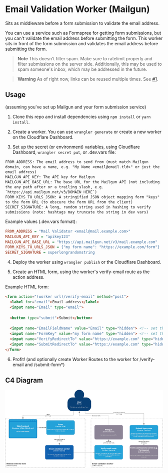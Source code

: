 # Email Validation Worker (Mailgun)

Sits as middleware before a form submission to validate the email address.

You can use a service such as Formspree for getting form submissions, but you can't validate the email address before submitting the form. This worker sits in front of the form submission and validates the email address before submitting the form.

>**Note** This doesn't filter spam. Make sure to ratelimit properly and filter submissions on the server side. Additionally, this may be used to spam someone's inbox, which may be addressed in the future.

> **Warning** As of right now, links can be reused multiple times. See [#1](https://github.com/obfuscatedgenerated/cf-email-validator-worker/issues/1).

## Usage

(assuming you've set up Mailgun and your form submission service)

1. Clone this repo and install dependencies using `npm install` or `yarn install`.

2. Create a worker. You can use `wrangler generate` or create a new worker on the Cloudflare Dashboard.

3. Set up the secret (or environment) variables, using Cloudflare Dashboard, `wrangler secret put`, or .dev.vars file:

```
FROM_ADDRESS: The email address to send from (must match Mailgun domain, can have a name, e.g. "My Name <email@email.tld>" or just the email address)
MAILGUN_API_KEY: The API key for Mailgun
MAILGUN_API_BASE_URL: The base URL for the Mailgun API (not including the any path after or a trailing slash, e.g. `https://api.mailgun.net/v3/DOMAIN_HERE`)
FORM_KEYS_TO_URLS_JSON: A stringified JSON object mapping form "keys" to the form URL (to obscure the form URL from the client)
SECRET_SIGNATURE: A long, random string used in hashing to verify submissions (note: hashtags may truncate the string in dev vars)
```

Example values (.dev.vars format):
```ini
FROM_ADDRESS = "Mail Validator <email@mail.example.com>"
MAILGUN_API_KEY = "apikey123"
MAILGUN_API_BASE_URL = "https://api.mailgun.net/v3/mail.example.com"
FORM_KEYS_TO_URLS_JSON = {"my form name": "https://example.com/form"}
SECRET_SIGNATURE = superlongrandomstring
```

4. Deploy the worker using `wrangler publish` or the Cloudflare Dashboard.

5. Create an HTML form, using the worker's verify-email route as the action address.

Example HTML form:

```html
<form action="(worker url)/verify-email" method="post">
  <label for="email">Email address</label>
  <input name="Email" type="email">

  <button type="submit">Submit</button>

  <input name="EmailFieldName" value="Email" type="hidden"> <!-- set the value to the name of the email field -->
  <input name="FormKey" value="my form name" type="hidden"> <!-- set the value to the key for the intended form in FORM_KEYS_TO_URLS_JSON -->
  <input name="VerifyRedirectTo" value="https://example.com" type="hidden"> <!-- optional, set the value to where to redirect after going to /verify-email -->
  <input name="SubmitRedirectTo" value="https://example.com" type="hidden"> <!-- optional, set the value to where to redirect after going to /submit-form -->
</form>
```

6. Profit! (and optionally create Worker Routes to the worker for /verify-email and /submit-form*)

## C4 Diagram

![C4 Diagram](./assets/cf-email-validator-worker.png)

